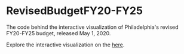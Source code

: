 # RevisedBudgetFY20-FY25

The code behind the interactive visualization of Philadelphia's revised FY20-FY25 budget, released May 1, 2020. 

Explore the interactive visualization on the [here](http://phlcontroller.staging.wpengine.com/philadelphia-audits/fy21-fy25-budget-revisions/).
